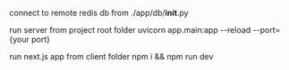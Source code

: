 connect to remote redis db from ./app/db/__init__.py

run server from project root folder
uvicorn app.main:app --reload --port={your port}

run next.js app from client folder
npm i && npm run dev
